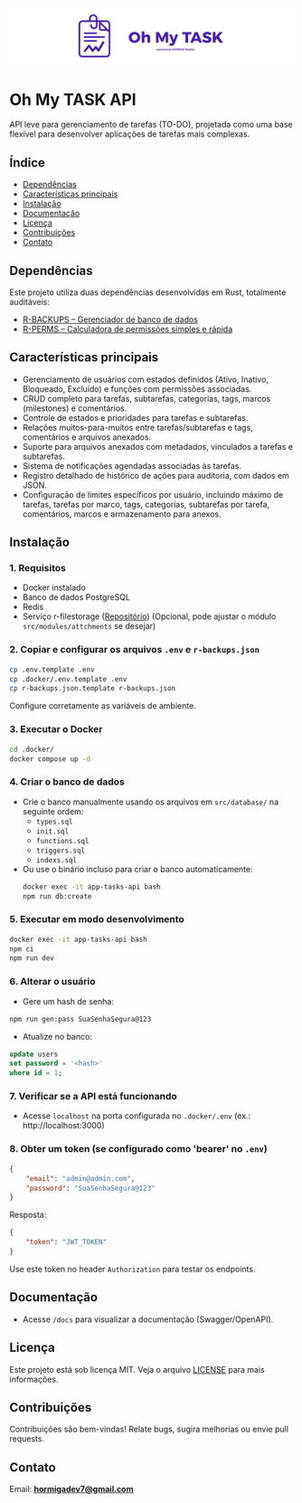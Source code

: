 <img src="./assets/banner.png">

# Oh My TASK API

API leve para gerenciamento de tarefas (TO-DO), projetada como uma base flexível para desenvolver aplicações de tarefas mais complexas.

## Índice

- [Dependências](#dependências)
- [Características principais](#características-principais)
- [Instalação](#instalação)
- [Documentação](#documentação)
- [Licença](#licença)
- [Contribuições](#contribuições)
- [Contato](#contato)

## Dependências

Este projeto utiliza duas dependências desenvolvidas em Rust, totalmente auditáveis:

- [R-BACKUPS – Gerenciador de banco de dados](https://github.com/HormigaDev/r-backups)
- [R-PERMS – Calculadora de permissões simples e rápida](https://github.com/HormigaDev/r-perms)

## Características principais

- Gerenciamento de usuários com estados definidos (Ativo, Inativo, Bloqueado, Excluído) e funções com permissões associadas.
- CRUD completo para tarefas, subtarefas, categorias, tags, marcos (milestones) e comentários.
- Controle de estados e prioridades para tarefas e subtarefas.
- Relações muitos-para-muitos entre tarefas/subtarefas e tags, comentários e arquivos anexados.
- Suporte para arquivos anexados com metadados, vinculados a tarefas e subtarefas.
- Sistema de notificações agendadas associadas às tarefas.
- Registro detalhado de histórico de ações para auditoria, com dados em JSON.
- Configuração de limites específicos por usuário, incluindo máximo de tarefas, tarefas por marco, tags, categorias, subtarefas por tarefa, comentários, marcos e armazenamento para anexos.

## Instalação

### 1. Requisitos

- Docker instalado
- Banco de dados PostgreSQL
- Redis
- Serviço r-filestorage ([Repositório](https://github.com/HormigaDev/r-filestorage)) (Opcional, pode ajustar o módulo `src/modules/attchments` se desejar)

### 2. Copiar e configurar os arquivos `.env` e `r-backups.json`

```bash
cp .env.template .env
cp .docker/.env.template .env
cp r-backups.json.template r-backups.json
```

Configure corretamente as variáveis de ambiente.

### 3. Executar o Docker

```bash
cd .docker/
docker compose up -d
```

### 4. Criar o banco de dados

- Crie o banco manualmente usando os arquivos em `src/database/` na seguinte ordem:
    - `types.sql`
    - `init.sql`
    - `functions.sql`
    - `triggers.sql`
    - `indexs.sql`
- Ou use o binário incluso para criar o banco automaticamente:
    ```bash
    docker exec -it app-tasks-api bash
    npm run db:create
    ```

### 5. Executar em modo desenvolvimento

```bash
docker exec -it app-tasks-api bash
npm ci
npm run dev
```

### 6. Alterar o usuário

- Gere um hash de senha:

```bash
npm run gen:pass SuaSenhaSegura@123
```

- Atualize no banco:

```sql
update users
set password = '<hash>'
where id = 1;
```

### 7. Verificar se a API está funcionando

- Acesse `localhost` na porta configurada no `.docker/.env` (ex.: http://localhost:3000)

### 8. Obter um token (se configurado como 'bearer' no `.env`)

```json
{
    "email": "admin@admin.com",
    "password": "SuaSenhaSegura@123"
}
```

Resposta:

```json
{
    "token": "JWT_TOKEN"
}
```

Use este token no header `Authorization` para testar os endpoints.

## Documentação

- Acesse `/docs` para visualizar a documentação (Swagger/OpenAPI).

## Licença

Este projeto está sob licença MIT. Veja o arquivo [LICENSE](./LICENSE) para mais informações.

## Contribuições

Contribuições são bem-vindas! Relate bugs, sugira melhorias ou envie pull requests.

## Contato

Email: **hormigadev7@gmail.com**

